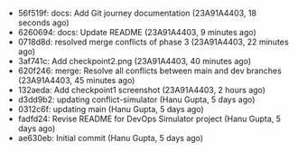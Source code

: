 - 56f519f: docs: Add Git journey documentation (23A91A4403, 18 seconds ago)
- 6260694: docs: Update README (23A91A4403, 9 minutes ago)
- 0718d8d: resolved merge conflicts of phase 3 (23A91A4403, 22 minutes ago)
- 3af741c: Add checkpoint2.png (23A91A4403, 40 minutes ago)
- 620f246: merge: Resolve all conflicts between main and dev branches (23A91A4403, 45 minutes ago)
- 132aeda: Add checkpoint1 screenshot (23A91A4403, 2 hours ago)
- d3dd9b2: updating conflict-simulator (Hanu Gupta, 5 days ago)
- 0312c6f: updating main (Hanu Gupta, 5 days ago)
- fadfd24: Revise README for DevOps Simulator project (Hanu Gupta, 5 days ago)
- ae630eb: Initial commit (Hanu Gupta, 5 days ago)
